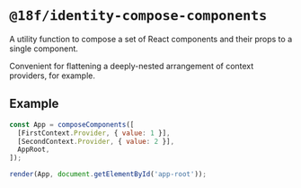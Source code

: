 # `@18f/identity-compose-components`

A utility function to compose a set of React components and their props to a single component.

Convenient for flattening a deeply-nested arrangement of context providers, for example.

## Example

```jsx
const App = composeComponents([
  [FirstContext.Provider, { value: 1 }],
  [SecondContext.Provider, { value: 2 }],
  AppRoot,
]);

render(App, document.getElementById('app-root'));
```
